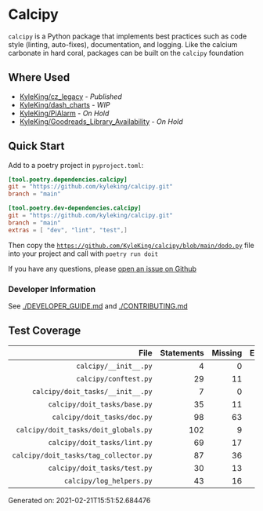 # Calcipy

<!-- TODO: Add a banner image (#27) -->

`calcipy` is a Python package that implements best practices such as code style (linting, auto-fixes), documentation, and logging. Like the calcium carbonate in hard coral, packages can be built on the `calcipy` foundation

## Where Used

- [KyleKing/cz_legacy](https://github.com/KyleKing/cz_legacy) - *Published*
- [KyleKing/dash_charts](https://github.com/KyleKing/dash_charts) - *WIP*
- [KyleKing/PiAlarm](https://github.com/KyleKing/PiAlarm) - *On Hold*
- [KyleKing/Goodreads_Library_Availability](https://github.com/KyleKing/Goodreads_Library_Availability) - *On Hold*

## Quick Start

<!-- TODO: Replace with Copier Instructions (#26 / #38) And when calcipy is published to PyPi... -->
Add to a poetry project in `pyproject.toml`:

```toml
[tool.poetry.dependencies.calcipy]
git = "https://github.com/kyleking/calcipy.git"
branch = "main"

[tool.poetry.dev-dependencies.calcipy]
git = "https://github.com/kyleking/calcipy.git"
branch = "main"
extras = [ "dev", "lint", "test",]
```

Then copy the [`https://github.com/KyleKing/calcipy/blob/main/dodo.py`](https://github.com/KyleKing/calcipy/blob/main/dodo.py) file into your project and call with `poetry run doit`

If you have any questions, please [open an issue on Github](https://github.com/KyleKing/calcipy/issues/new)

### Developer Information

See [./DEVELOPER_GUIDE.md](./DEVELOPER_GUIDE.md) and [./CONTRIBUTING.md](./CONTRIBUTING.md)

## Test Coverage

<!-- COVERAGE -->

| File | Statements | Missing | Excluded | Coverage |
| --: | --: | --: | --: | --: |
| `calcipy/__init__.py` | 4 | 0 | 0 | 100.0% |
| `calcipy/conftest.py` | 29 | 11 | 0 | 62.1% |
| `calcipy/doit_tasks/__init__.py` | 7 | 0 | 0 | 100.0% |
| `calcipy/doit_tasks/base.py` | 35 | 11 | 0 | 68.6% |
| `calcipy/doit_tasks/doc.py` | 98 | 63 | 0 | 35.7% |
| `calcipy/doit_tasks/doit_globals.py` | 102 | 9 | 0 | 91.2% |
| `calcipy/doit_tasks/lint.py` | 69 | 17 | 0 | 75.4% |
| `calcipy/doit_tasks/tag_collector.py` | 87 | 36 | 0 | 58.6% |
| `calcipy/doit_tasks/test.py` | 30 | 13 | 0 | 56.7% |
| `calcipy/log_helpers.py` | 43 | 16 | 0 | 62.8% |

Generated on: 2021-02-21T15:51:52.684476

<!-- /COVERAGE -->
